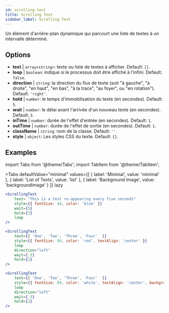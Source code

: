 ```yaml
---
id: scrolling-text
title: Scrolling Text
sidebar_label: Scrolling Text
---
```


Un élément d'arrière-plan dynamique qui parcourt une liste de textes à un intervalle déterminé.

## Options

* __text__ | `array<string>`: texte ou liste de textes à afficher. Default: `[]`.
* __loop__ | `boolean`: indique si le processus doit être affiché à l'infini. Default: `false`.
* __direction__ | `string`: la direction du flux de texte (soit "à gauche", "à droite", "en haut", "en bas", "à la trace", "au foyer", ou "en rotation"). Default: `'right'`.
* __hold__ | `number`: le temps d'immobilisation du texte (en secondes). Default: `5`.
* __wait__ | `number`: le délai avant l'arrivée d'un nouveau texte (en secondes). Default: `3`.
* __inTime__ | `number`: durée de l'effet d'entrée (en secondes). Default: `1`.
* __outTime__ | `number`: durée de l'effet de sortie (en secondes). Default: `1`.
* __className__ | `string`: nom de la classe. Default: `''`.
* __style__ | `object`: Les styles CSS du texte. Default: `{}`.


## Examples


import Tabs from '@theme/Tabs';
import TabItem from '@theme/TabItem';

<Tabs
    defaultValue="minimal"
    values={[
        { label: 'Minimal', value: 'minimal' },
        { label: 'List of Texts', value: 'list' },
        { label: 'Background Image', value: 'backgroundImage' }
    ]}
    lazy
>

<TabItem value="minimal">

```jsx live
<ScrollingText
    text= "This is a text re-appearing every five seconds"
    style={{ fontSize: 44, color: 'blue' }}
    wait={5}
    hold={2}
    loop
/>
```

</TabItem>

<TabItem value="list">

```jsx live
<ScrollingText
    text={[ 'One', 'Two', 'Three', 'Four'  ]}
    style={{ fontSize: 84, color: 'red', textAlign: 'center' }}
    loop
    direction="left"
    wait={.5}
    hold={2}
/>
```

</TabItem>

<TabItem value="backgroundImage">

```jsx live
<ScrollingText
    text={[ 'One', 'Two', 'Three', 'Four'  ]}
    style={{ fontSize: 84, color: 'white', textAlign: 'center', backgroundImage: 'url(https://bit.ly/3qlRgoR)', backgroundSize: '1200px 200px' }}
    loop
    direction="left"
    wait={.5}
    hold={2}
/>
```

</TabItem>

</Tabs>
